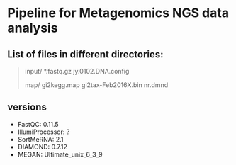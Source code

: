 # Pipeline for Metagenomics NGS data analysis

## List of files in different directories:

> input/
> *.fastq.gz jy.0102.DNA.config
> 
> map/
> gi2kegg.map  gi2tax-Feb2016X.bin  nr.dmnd

## versions

* FastQC: 0.11.5
* IllumiProcessor: ?
* SortMeRNA: 2.1
* DIAMOND: 0.7.12
* MEGAN: Ultimate_unix_6_3_9

